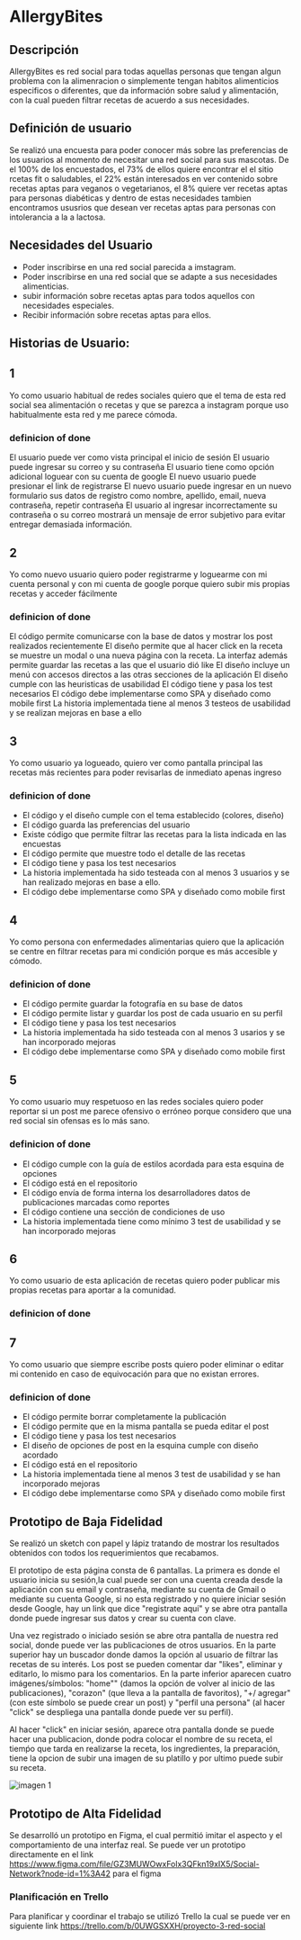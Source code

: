 # AllergyBites

## **Descripción**

AllergyBites es red social para todas aquellas personas que tengan algun problema con la alimenracion o simplemente tengan habitos alimenticios especificos o diferentes, que da información sobre salud y alimentación, con la cual pueden filtrar recetas de acuerdo a sus necesidades.

## **Definición de usuario**

Se realizó una encuesta para poder conocer más sobre las preferencias de los usuarios al momento de necesitar una red social para sus mascotas. De el 100% de los encuestados, el 73% de ellos quiere encontrar el el sitio rcetas fit o saludables, el 22% están interesados en ver contenido sobre recetas aptas para veganos o vegetarianos, el 8% quiere ver recetas aptas para personas diabéticas y dentro de estas necesidades tambien encontramos ususrios que desean ver recetas aptas para personas con intolerancia a la a lactosa.

## **Necesidades del Usuario**

* Poder inscribirse en una red social parecida a imstagram.
* Poder inscribirse en una red social que se adapte a sus necesidades alimenticias.
* subir información sobre recetas aptas para todos aquellos con necesidades especiales.
* Recibir información sobre recetas aptas para ellos.



## **Historias de Usuario:**

## 1 
 Yo como usuario habitual de redes sociales quiero que el tema de esta red social sea alimentación o recetas y que se parezca a instagram porque uso habitualmente esta red y me parece cómoda.

### definicion of done 
El usuario puede ver como vista principal el inicio de sesión
El usuario puede ingresar su correo y su contraseña
El usuario tiene como opción adicional loguear con su cuenta de google
El nuevo usuario puede presionar el link de registrarse
El nuevo usuario puede ingresar en un nuevo formulario sus datos de registro como nombre, apellido, email, nueva contraseña, repetir contraseña
El usuario al ingresar incorrectamente su contraseña o su correo mostrará un mensaje de error subjetivo para evitar entregar demasiada información.


## 2
 Yo como nuevo usuario quiero poder registrarme y loguearme con mi cuenta personal y con mi cuenta de google porque quiero subir mis propias recetas y acceder fácilmente

### definicion of done 

El código permite comunicarse con la base de datos y mostrar los post realizados recientemente
El diseño permite que al hacer click en la receta se muestre un modal o una nueva página con la receta.
La interfaz además permite guardar las recetas a las que el usuario dió like
El diseño incluye un menú con accesos directos a las otras secciones de la aplicación
El diseño cumple con las heuristicas de usabilidad
El código tiene y pasa los test necesarios
El código debe implementarse como SPA y diseñado como mobile first
La historia implementada tiene al menos 3 testeos de usabilidad y se realizan mejoras en base a ello


## 3
 Yo como usuario ya logueado, quiero ver como pantalla principal las recetas más recientes para poder revisarlas de inmediato apenas ingreso

### definicion of done 

* El código y el diseño cumple con el tema establecido (colores, diseño)
* El código guarda las preferencias del usuario
* Existe código que permite filtrar las recetas para la lista indicada en las encuestas
* El código permite que muestre todo el detalle de las recetas
* El código tiene y pasa los test necesarios
* La historia implementada ha sido testeada con al menos 3 usuarios y se han realizado mejoras en base a ello.
* El código debe implementarse como SPA y diseñado como mobile first


## 4
 Yo como persona con enfermedades alimentarias quiero que la aplicación se centre en filtrar recetas para mi condición porque es más accesible y cómodo.

 ### definicion of done 

* El código permite guardar la fotografía en su base de datos
* El código permite listar y guardar los post de cada usuario en su perfil
* El código tiene y pasa los test necesarios
* La historia implementada ha sido testeada con al menos 3 usarios y se han incorporado mejoras
* El código debe implementarse como SPA y diseñado como mobile first


 ## 5
 Yo como usuario muy respetuoso en las redes sociales quiero poder reportar si un post me parece ofensivo o erróneo porque considero que una red social sin ofensas es lo más sano.

### definicion of done 

* El código cumple con la guía de estilos acordada para esta esquina de opciones
* El código está en el repositorio
* El código envía de forma interna los desarrolladores datos de publicaciones marcadas como reportes
* El código contiene una sección de condiciones de uso
* La historia implementada tiene como mínimo 3 test de usabilidad y se han incorporado mejoras


 ## 6

Yo como usuario de esta aplicación de recetas quiero poder publicar mis propias recetas para aportar a la comunidad.

### definicion of done 


 ## 7
Yo como usuario que siempre escribe posts quiero poder eliminar o editar mi contenido en caso de equivocación para que no existan errores.

### definicion of done 

* El código permite borrar completamente la publicación
* El código permite que en la misma pantalla se pueda editar el post
* El código tiene y pasa los test necesarios
* El diseño de opciones de post en la esquina cumple con diseño acordado
* El código está en el repositorio
* La historia implementada tiene al menos 3 test de usabilidad y se han incorporado mejoras
* El código debe implementarse como SPA y diseñado como mobile first




 ## **Prototipo de Baja Fidelidad** 

Se realizó un sketch con papel y lápiz tratando de mostrar los resultados obtenidos con todos los requerimientos que recabamos.

 El prototipo de esta página consta de 6 pantallas. La primera es donde el usuario inicia su sesión,la cual puede ser con una cuenta creada desde la aplicación con su email y contraseña, mediante su cuenta de Gmail o mediante su cuenta Google, si no esta registrado y no quiere iniciar sesión desde Google, hay un link que dice "registrate aquí" y se abre otra pantalla donde puede ingresar sus datos y crear su cuenta con clave.


Una vez registrado o iniciado sesión se abre otra pantalla de nuestra red social, donde puede ver las publicaciones de otros usuarios. En la parte superior hay un buscador donde damos la opción al usuario de filtrar las recetas de su interés. Los post se pueden comentar dar "likes", eliminar y editarlo, lo mismo para los comentarios. En la parte inferior aparecen cuatro imágenes/símbolos:  "home"" (damos la opción de volver al inicio de las publicaciones), "corazon" (que lleva a la pantalla de favoritos), "+/ agregar" (con este símbolo se puede crear un post) y "perfil una persona" (al hacer "click" se despliega una pantalla donde puede ver su perfil).

Al hacer "click" en iniciar sesión, aparece otra pantalla donde se puede hacer una publicacion, donde podra colocar el nombre de su receta, el tiemṕo que tarda en realizarse la receta, los ingredientes, la preparación, tiene la opcion de subir una imagen de su platillo y por ultimo puede subir su receta.

 ![imagen 1](/assets/Moodboard/prototipodebaja.png)

## **Prototipo de Alta Fidelidad**
 
 Se desarrolló un prototipo en Figma, el cual permitió imitar el aspecto y el comportamiento de una interfaz real.
 Se puede ver un prototipo directamente en el link <https://www.figma.com/file/GZ3MUWOwxFolx3QFkn19xIX5/Social-Network?node-id=1%3A42> para el figma

### **Planificación en Trello**

Para planificar y coordinar el trabajo se utilizó Trello
la cual se puede ver en siguiente link
https://trello.com/b/0UWGSXXH/proyecto-3-red-social